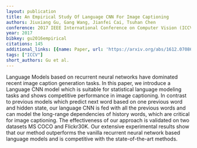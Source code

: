 ```yaml
---
layout: publication
title: An Empirical Study Of Language CNN For Image Captioning
authors: Jiuxiang Gu, Gang Wang, Jianfei Cai, Tsuhan Chen
conference: 2017 IEEE International Conference on Computer Vision (ICCV)
year: 2017
bibkey: gu2016empirical
citations: 145
additional_links: [{name: Paper, url: 'https://arxiv.org/abs/1612.07086'}]
tags: ["ICCV"]
short_authors: Gu et al.
---
```

Language Models based on recurrent neural networks have dominated recent
image caption generation tasks. In this paper, we introduce a Language CNN
model which is suitable for statistical language modeling tasks and shows
competitive performance in image captioning. In contrast to previous models
which predict next word based on one previous word and hidden state, our
language CNN is fed with all the previous words and can model the long-range
dependencies of history words, which are critical for image captioning. The
effectiveness of our approach is validated on two datasets MS COCO and
Flickr30K. Our extensive experimental results show that our method outperforms
the vanilla recurrent neural network based language models and is competitive
with the state-of-the-art methods.